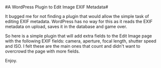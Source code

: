 #A WordPress Plugin to Edit Image EXIF Metadata#

It bugged me for not finding a plugin that would allow the simple task of editing EXIF metadata. WordPress has no way for this as it reads the EXIF metadata on upload, saves it in the database and game over.

So here is a simple plugin that will add extra fields to the Edit Image page with the following EXIF fields: camera, aperture, focal length, shutter speed and ISO. I felt these are the main ones that count and didn't want to overcrowd the page with more fields.

Enjoy.